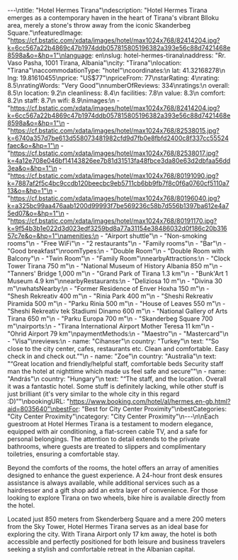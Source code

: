 ---\ntitle: "Hotel Hermes Tirana"\ndescription: "Hotel Hermes Tirana emerges as a contemporary haven in the heart of Tirana's vibrant Blloku area, merely a stone's throw away from the iconic Skanderbeg Square."\nfeaturedImage: "https://cf.bstatic.com/xdata/images/hotel/max1024x768/82414204.jpg?k=6cc567a22b4869c47b1974ddb057815805196382a393e56c88d7421468e8598a&o=&hp=1"\nlanguage: en\nslug: hotel-hermes-tirana\naddress: "Rr. Vaso Pasha, 1001 Tirana, Albania"\ncity: "Tirana"\nlocation: "Tirana"\naccommodationType: "hotel"\ncoordinates:\n  lat: 41.32168278\n  lng: 19.81610455\nprice: "US$77"\npriceFrom: 77\nstarRating: 4\nrating: 8.5\nratingWords: "Very Good"\nnumberOfReviews: 334\nratings:\n  overall: 8.5\n  location: 9.2\n  cleanliness: 8.4\n  facilities: 7.8\n  value: 8.3\n  comfort: 8.2\n  staff: 8.7\n  wifi: 8.9\nimages:\n  - "https://cf.bstatic.com/xdata/images/hotel/max1024x768/82414204.jpg?k=6cc567a22b4869c47b1974ddb057815805196382a393e56c88d7421468e8598a&o=&hp=1"\n  - "https://cf.bstatic.com/xdata/images/hotel/max1024x768/82538015.jpg?k=6740a357d7be613d558073481982cfd9d7fb0e8fbfd2400c8f337cc55524faec&o=&hp=1"\n  - "https://cf.bstatic.com/xdata/images/hotel/max1024x768/82538017.jpg?k=4a12e708e046bf14143826ee7b81d31513fa48fbce3da80e63d2dbfaa56dd3ea&o=&hp=1"\n  - "https://cf.bstatic.com/xdata/images/hotel/max1024x768/80191090.jpg?k=7887af2f5c4bc9ccdb120beecbc9eb5711cb6bb9fb7f8c0f6a0760cf5110a713&o=&hp=1"\n  - "https://cf.bstatic.com/xdata/images/hotel/max1024x768/80196040.jpg?k=a325bc99aa476aab1200d99993f7be569236c58b7d556b1397ba612e4a75ed07&o=&hp=1"\n  - "https://cf.bstatic.com/xdata/images/hotel/max1024x768/80191170.jpg?k=9f54b3b1e022d3d023edf3259bd8a77a31154e38486032d0f186c20b31657c7e&o=&hp=1"\namenities:\n  - "Airport shuttle"\n  - "Non-smoking rooms"\n  - "Free WiFi"\n  - "2 restaurants"\n  - "Family rooms"\n  - "Bar"\n  - "Good breakfast"\nroomTypes:\n  - "Double Room"\n  - "Double Room with Balcony"\n  - "Twin Room"\n  - "Family Room"\nnearbyAttractions:\n  - "Clock Tower Tirana 750 m"\n  - "National Museum of History Albania 850 m"\n  - "Tanners' Bridge 1,000 m"\n  - "Grand Park of Tirana 1.3 km"\n  - "Bunk'Art 1 Museum 4.9 km"\nnearbyRestaurants:\n  - "Deliziosa 10 m"\n  - "Divina 30 m"\nwhatsNearby:\n  - "Former Residence of Enver Hoxha 150 m"\n  - "Shesh Rekreativ 400 m"\n  - "Rinia Park 400 m"\n  - "Sheshi Rekreativ Piramida 500 m"\n  - "Parku Rinia 500 m"\n  - "House of Leaves 550 m"\n  - "Sheshi Rekreativ tek Stadiumi Dinamo 600 m"\n  - "National Gallery of Arts Tirana 650 m"\n  - "Parku Europa 700 m"\n  - "Skanderbeg Square 700 m"\nairports:\n  - "Tirana International Airport Mother Teresa 11 km"\n  - "Ohrid Airport 79 km"\npaymentMethods:\n  - "Maestro"\n  - "Mastercard"\n  - "Visa"\nreviews:\n  - name: "Cihanser"\n    country: "Turkey"\n    text: "“So close to the city center, cafes, restaurants etc. Clean and comfortable. Easy check in and check out.”"\n  - name: "Zoe"\n    country: "Australia"\n    text: "“Great location and friendly/helpful staff, comfortable beds Security staff man the hotel at nighttime which made us feel safe and secure”"\n  - name: "András"\n    country: "Hungary"\n    text: "“The staff, and the location. Overall it was a fantastic hotel. Some stuff is definitely lacking, while other stuff is just brilliant (it's very similar to the whole city in this regard :D)”"\nbookingURL: "https://www.booking.com/hotel/al/hermes.en-gb.html?aid=8035640"\nbestFor: "Best for City Center Proximity"\nbestCategories: "City Center Proximity"\ncategory: "City Center Proximity"\n---\n\nEach guestroom at Hotel Hermes Tirana is a testament to modern elegance, equipped with air conditioning, a flat-screen cable TV, and a safe for personal belongings. The attention to detail extends to the private bathrooms, where guests are treated to slippers and complimentary toiletries, ensuring a comfortable stay.

Beyond the comforts of the rooms, the hotel offers an array of amenities designed to enhance the guest experience. A 24-hour front desk ensures assistance is always available, while additional services such as a hairdresser and a gift shop add an extra layer of convenience. For those looking to explore Tirana on two wheels, bike hire is available directly from the hotel.

Located just 850 meters from Skenderberg Square and a mere 200 meters from the Sky Tower, Hotel Hermes Tirana serves as an ideal base for exploring the city. With Tirana Airport only 17 km away, the hotel is both accessible and perfectly positioned for both leisure and business travelers seeking a stylish and comfortable retreat in the Albanian capital.